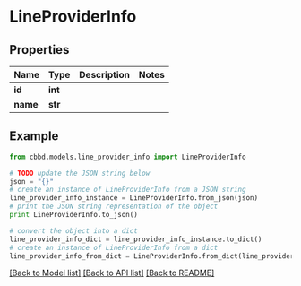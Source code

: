 # LineProviderInfo


## Properties
Name | Type | Description | Notes
------------ | ------------- | ------------- | -------------
**id** | **int** |  | 
**name** | **str** |  | 

## Example

```python
from cbbd.models.line_provider_info import LineProviderInfo

# TODO update the JSON string below
json = "{}"
# create an instance of LineProviderInfo from a JSON string
line_provider_info_instance = LineProviderInfo.from_json(json)
# print the JSON string representation of the object
print LineProviderInfo.to_json()

# convert the object into a dict
line_provider_info_dict = line_provider_info_instance.to_dict()
# create an instance of LineProviderInfo from a dict
line_provider_info_from_dict = LineProviderInfo.from_dict(line_provider_info_dict)
```
[[Back to Model list]](../README.md#documentation-for-models) [[Back to API list]](../README.md#documentation-for-api-endpoints) [[Back to README]](../README.md)


